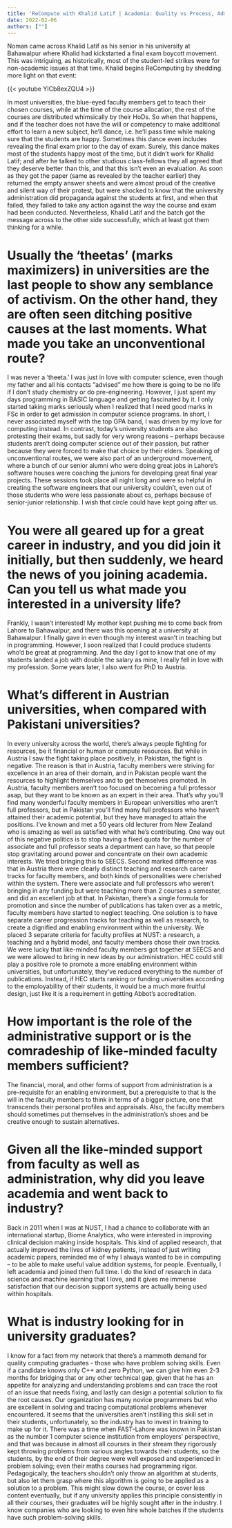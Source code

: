 ```yaml
---
title: 'ReCompute with Khalid Latif | Academia: Quality vs Process, Admin Support | Industry Skills | Podcast # 4'
date: 2022-02-06
authors: [""]
---
```


Noman came across Khalid Latif as his senior in his university at Bahawalpur where Khalid had kickstarted a final exam boycott movement. This was intriguing, as historically, most of the student-led strikes were for non-academic issues at that time. Khalid begins ReComputing by shedding more light on that event:

{{< youtube YICb8exZQU4 >}}

In most universities, the blue-eyed faculty members get to teach their chosen courses, while at the time of the course allocation, the rest of the courses are distributed whimsically by their HoDs. So when that happens, and if the teacher does not have the will or competency to make additional effort to learn a new subject, he’ll dance, i.e. he’ll pass time while making sure that the students are happy. Sometimes this dance even includes revealing the final exam prior to the day of exam. Surely, this dance makes most of the students happy most of the time, but it didn’t work for Khalid Latif; and after he talked to other studious class-fellows they all agreed that they deserve better than this, and that this isn’t even an evaluation. As soon as they got the paper (same as revealed by the teacher earlier) they returned the empty answer sheets and were almost proud of the creative and silent way of their protest, but were shocked to know that the university administration did propaganda against the students at first, and when that failed, they failed to take any action against the way the course and exam had been conducted. Nevertheless, Khalid Latif and the batch got the message across to the other side successfully, which at least got them thinking for a while.

# Usually the ‘theetas’ (marks maximizers) in universities are the last people to show any semblance of activism. On the other hand, they are often seen ditching positive causes at the last moments. What made you take an unconventional route?
I was never a ‘theeta.’ I was just in love with computer science, even though my father and all his contacts “advised” me how there is going to be no life if I don’t study chemistry or do pre-engineering. However, I just spent my days programming in BASIC language and getting fascinated by it. I only started taking marks seriously when I realized that I need good marks in FSc in order to get admission in computer science programs. In short, I never associated myself with the top GPA band, I was driven by my love for computing instead. In contrast, today’s university students are also protesting their exams, but sadly for very wrong reasons – perhaps because students aren’t doing computer science out of their passion, but rather because they were forced to make that choice by their elders.
Speaking of unconventional routes, we were also part of an underground movement, where a bunch of our senior alumni who were doing great jobs in Lahore’s software houses were coaching the juniors for developing great final year projects. These sessions took place all night long and were so helpful in creating the software engineers that our university couldn’t, even out of those students who were less passionate about cs, perhaps because of senior-junior relationship. I wish that circle could have kept going after us.

# You were all geared up for a great career in industry, and you did join it initially, but then suddenly, we heard the news of you joining academia. Can you tell us what made you interested in a university life?
Frankly, I wasn’t interested! My mother kept pushing me to come back from Lahore to Bahawalpur, and there was this opening at a university at Bahawalpur. I finally gave in even though my interest wasn’t in teaching but in programming. However, I soon realized that I could produce students who’d be great at programming. And the day I got to know that one of my students landed a job with double the salary as mine, I really fell in love with my profession. Some years later, I also went for PhD to Austria.

# What’s different in Austrian universities, when compared with Pakistani universities?
In every university across the world, there’s always people fighting for resources, be it financial or human or compute resources. But while in Austria I saw the fight taking place positively, in Pakistan, the fight is negative. The reason is that in Austria, faculty members were striving for excellence in an area of their domain, and in Pakistan people want the resources to highlight themselves and to get themselves promoted. In Austria, faculty members aren’t too focused on becoming a full professor asap, but they want to be known as an expert in their area. That’s why you’ll find many wonderful faculty members in European universities who aren’t full professors, but in Pakistan you’ll find many full professors who haven’t attained their academic potential, but they have managed to attain the positions. I’ve known and met a 50 years old lecturer from New Zealand who is amazing as well as satisfied with what he’s contributing. One way out of this negative politics is to stop having a fixed quota for the number of associate and full professor seats a department can have, so that people stop gravitating around power and concentrate on their own academic interests. We tried bringing this to SEECS.
Second marked difference was that in Austria there were clearly distinct teaching and research career tracks for faculty members, and both kinds of personalities were cherished within the system. There were associate and full professors who weren’t bringing in any funding but were teaching more than 2 courses a semester, and did an excellent job at that. In Pakistan, there’s a single formula for promotion and since the number of publications has taken over as a metric, faculty members have started to neglect teaching. One solution is to have separate career progression tracks for teaching as well as research, to create a dignified and enabling environment within the university. We placed 3 separate criteria for faculty profiles at NUST: a research, a teaching and a hybrid model, and faculty members chose their own tracks. 
We were lucky that like-minded faculty members got together at SEECS and we were allowed to bring in new ideas by our administration. HEC could still play a positive role to promote a more enabling environment within universities, but unfortunately, they’ve reduced everything to the number of publications. Instead, if HEC starts ranking or funding universities according to the employability of their students, it would be a much more fruitful design, just like it is a requirement in getting Abbot’s accreditation.

# How important is the role of the administrative support or is the comradeship of like-minded faculty members sufficient?
The financial, moral, and other forms of support from administration is a pre-requisite for an enabling environment, but a prerequisite to that is the will in the faculty members to think in terms of a bigger picture, one that transcends their personal profiles and appraisals. Also, the faculty members should sometimes put themselves in the administration’s shoes and be creative enough to sustain alternatives.

# Given all the like-minded support from faculty as well as administration, why did you leave academia and went back to industry?
Back in 2011 when I was at NUST, I had a chance to collaborate with an international startup, Biome Analytics, who were interested in improving clinical decision making inside hospitals. This kind of applied research, that actually improved the lives of kidney patients, instead of just writing academic papers, reminded me of why I always wanted to be in computing – to be able to make useful value addition systems, for people. Eventually, I left academia and joined them full time. I do the kind of research in data science and machine learning that I love, and it gives me immense satisfaction that our decision support systems are actually being used within hospitals. 

# What is industry looking for in university graduates?
I know for a fact from my network that there’s a mammoth demand for quality computing graduates - those who have problem solving skills. Even if a candidate knows only C++ and zero Python, we can give him even 2-3 months for bridging that or any other technical gap, given that he has an appetite for analyzing and understanding problems and can trace the root of an issue that needs fixing, and lastly can design a potential solution to fix the root causes. Our organization has many novice programmers but who are excellent in solving and tracing computational problems whenever encountered. It seems that the universities aren’t instilling this skill set in their students, unfortunately, so the industry has to invest in training to make up for it. There was a time when FAST-Lahore was known in Pakistan as the number 1 computer science institution from employers’ perspective, and that was because in almost all courses in their stream they rigorously kept throwing problems from various angles towards their students, so the students, by the end of their degree were well exposed and experienced in problem solving; even their maths courses had programming rigor. Pedagogically, the teachers shouldn’t only throw an algorithm at students, but also let them grasp where this algorithm is going to be applied as a solution to a problem. This might slow down the course, or cover less content eventually, but if any university applies this principle consistently in all their courses, their graduates will be highly sought after in the industry. I know companies who are looking to even hire whole batches if the students have such problem-solving skills.  

